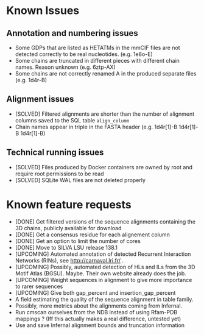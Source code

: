 # Known Issues

## Annotation and numbering issues
* Some GDPs that are listed as HETATMs in the mmCIF files are not detected correctly to be real nucleotides. (e.g. 1e8o-E)
* Some chains are truncated in different pieces with different chain names. Reason unknown (e.g. 6ztp-AX)
* Some chains are not correctly renamed A in the produced separate files (e.g. 1d4r-B)

## Alignment issues
* [SOLVED] Filtered alignments are shorter than the number of alignment columns saved to the SQL table `align_column`
* Chain names appear in triple in the FASTA header (e.g. 1d4r[1]-B 1d4r[1]-B 1d4r[1]-B)

## Technical running issues
* [SOLVED] Files produced by Docker containers are owned by root and require root permissions to be read 
* [SOLVED] SQLite WAL files are not deleted properly

# Known feature requests
* [DONE] Get filtered versions of the sequence alignments containing the 3D chains, publicly available for download
* [DONE] Get a consensus residue for each alignement column
* [DONE] Get an option to limit the number of cores 
* [DONE] Move to SILVA LSU release 138.1
* [UPCOMING] Automated annotation of detected Recurrent Interaction Networks (RINs), see http://carnaval.lri.fr/ .
* [UPCOMING] Possibly, automated detection of HLs and ILs from the 3D Motif Atlas (BGSU). Maybe. Their own website already does the job.
* [UPCOMING] Weight sequences in alignment to give more importance to rarer sequences 
* [UPCOMING] Give both gap_percent and insertion_gap_percent
* A field estimating the quality of the sequence alignment in table family.
* Possibly, more metrics about the alignments coming from Infernal.
* Run cmscan ourselves from the NDB instead of using Rfam-PDB mappings ? (Iff this actually makes a real difference, untested yet)
* Use and save Infernal alignment bounds and truncation information
